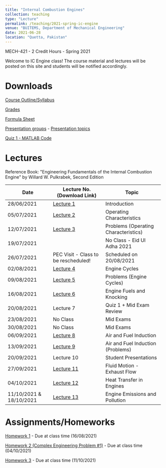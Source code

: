 ```yaml
---
title: "Internal Combustion Engines"
collection: teaching
type: "Lecture"
permalink: /teaching/2021-spring-ic-engine
venue: "BUITEMS, Department of Mechanical Engineering"
date: 2021-06-28
location: "Quetta, Pakistan"
---
```


MECH-421 - 2 Credit Hours - Spring 2021

<!---
Internal Combustion Engines
======
-->

Welcome to IC Engine class! 
The course material and lectures will be posted on this site and students will be notified accordingly. 

Downloads
======
[Course Outline/Syllabus](https://github.com/kashifliaqat/kashifliaqat.github.io/raw/master/files/ic_syllabus.pdf)
    
[Grades](https://github.com/kashifliaqat/kashifliaqat.github.io/raw/master/files/ic_engine_2021/grades_ic_engine.pdf)

[Formula Sheet](https://github.com/kashifliaqat/kashifliaqat.github.io/raw/master/files/ic_engine_2021/Final_Formula_Sheet.pdf)

[Presentation groups](https://github.com/kashifliaqat/kashifliaqat.github.io/raw/master/files/ic_engine_2021/Presentation_groups.pdf) - 
[Presentation topics](https://github.com/kashifliaqat/kashifliaqat.github.io/raw/master/files/ic_engine_2021/IC_Engine_Presentation_Topics.pdf)

[Quiz 1 - MATLAB Code](https://github.com/kashifliaqat/kashifliaqat.github.io/raw/master/files/ic_engine_2021/Quiz_1_MATLAB_Code.pdf)

Lectures
======
Reference Book: "Engineering Fundamentals of the Internal Combustion Engine" by Willard W. Pulkrabek, Second Edition

| **Date**   | **Lecture No. (Download Link)**                                                                                      | **Topic**                            |
|------------|----------------------------------------------------------------------------------------------------------------------|--------------------------------------|
| 28/06/2021 | [Lecture 1](https://github.com/kashifliaqat/kashifliaqat.github.io/raw/master/files/IC_Engine_1.pdf)                 | Introduction                         |
| 05/07/2021 | [Lecture 2](https://github.com/kashifliaqat/kashifliaqat.github.io/raw/master/files/ic_engine_2021/IC_Engine_2.pdf)  | Operating Characteristics            |
| 12/07/2021 | [Lecture 3](https://github.com/kashifliaqat/kashifliaqat.github.io/raw/master/files/ic_engine_2021/IC_Engine_3.pdf)  | Problems (Operating Characteristics) |
| 19/07/2021 |                                                                                                                      | No Class - Eid Ul Adha 2021          |
| 26/07/2021 | PEC Visit - Class to be rescheduled!                                                                                 | Scheduled on 20/08/2021              |
| 02/08/2021 | [Lecture 4](https://github.com/kashifliaqat/kashifliaqat.github.io/raw/master/files/ic_engine_2021/IC_Engine_4.pdf)  | Engine Cycles                        |
| 09/08/2021 | [Lecture 5](https://github.com/kashifliaqat/kashifliaqat.github.io/raw/master/files/ic_engine_2021/IC_Engine_5.pdf)  | Problems (Engine Cycles)             |
| 16/08/2021 | [Lecture 6](https://github.com/kashifliaqat/kashifliaqat.github.io/raw/master/files/ic_engine_2021/IC_Engine_6.pdf)  | Engine Fuels and Knocking            |
| 20/08/2021 | Lecture 7                                                                                                            | Quiz 1 + Mid Exam Review             | 
| 23/08/2021 | No Class                                                                                                             | Mid Exams                            |
| 30/08/2021 | No Class                                                                                                             | Mid Exams                            |
| 06/09/2021 | [Lecture 8](https://github.com/kashifliaqat/kashifliaqat.github.io/raw/master/files/ic_engine_2021/IC_Engine_8.pdf)  | Air and Fuel Induction               |
| 13/09/2021 | [Lecture 9](https://github.com/kashifliaqat/kashifliaqat.github.io/raw/master/files/ic_engine_2021/IC_Engine_9.pdf)  | Air and Fuel Induction (Problems)    |
| 20/09/2021 | Lecture 10                                                                                                           | Student Presentations                |
| 27/09/2021 | [Lecture 11](https://github.com/kashifliaqat/kashifliaqat.github.io/raw/master/files/ic_engine_2021/IC_Engine_10.pdf)| Fluid Motion - Exhaust Flow          |
| 04/10/2021 | [Lecture 12](https://github.com/kashifliaqat/kashifliaqat.github.io/raw/master/files/ic_engine_2021/IC_Engine_12.pdf)| Heat Transfer in Engines             |
| 11/10/2021 & 18/10/2021 | [Lecture 13](https://github.com/kashifliaqat/kashifliaqat.github.io/raw/master/files/ic_engine_2021/IC_Engine_13.pdf)| Engine Emissions and Pollution       |


Assignments/Homeworks
======
[Homework 1](https://github.com/kashifliaqat/kashifliaqat.github.io/raw/master/files/ic_engine_2021/Homework_1_IC_Engine.pdf) - Due at class time (16/08/2021)

[Homework 2 (Complex Engineering Problem #1)](https://github.com/kashifliaqat/kashifliaqat.github.io/raw/master/files/ic_engine_2021/Homework_2_IC_Engine_CEP.pdf) - Due at class time (04/10/2021)

[Homework 3](https://github.com/kashifliaqat/kashifliaqat.github.io/raw/master/files/ic_engine_2021/Homework_2_IC_Engine.pdf) - Due at class time (11/10/2021)
